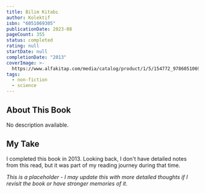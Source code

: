 ```yaml
---
title: Bilim Kitabı
author: Kolektif
isbn: "6051069305"
publicationDate: 2023-08
pageCount: 355
status: completed
rating: null
startDate: null
completionDate: "2013"
coverImage: >-
  https://www.alfakitap.com/media/catalog/product/1/5/154772_9786051069302_43071.jpg
tags:
  - non-fiction
  - science
---
```


## About This Book

No description available.

## My Take

I completed this book in 2013. Looking back, I don't have detailed notes from this read, but it was part of my reading journey during that time.

_This is a placeholder - I may update this with more detailed thoughts if I revisit the book or have stronger memories of it._
